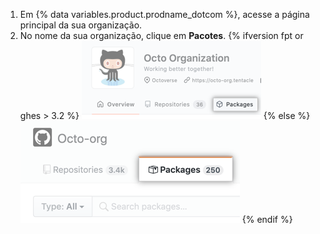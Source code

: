 1. Em {% data variables.product.prodname_dotcom %}, acesse a página principal da sua organização.
2. No nome da sua organização, clique em **Pacotes**.
  {% ifversion fpt or ghes > 3.2 %}
  ![Packages tab on org landing page](/assets/images/help/package-registry/org-tab-for-packages-with-overview-tab.png)
  {% else %}
  ![Packages tab on org landing page](/assets/images/help/package-registry/org-tab-for-packages.png)
  {% endif %}
